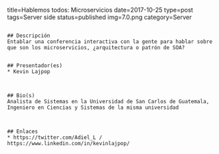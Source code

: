 title=Hablemos todos: Microservicios
date=2017-10-25
type=post
tags=Server side
status=published
img=7.0.png
category=Server
~~~~~~

## Descripción
Entablar una conferencia interactiva con la gente para hablar sobre que son los microservicios, ¿arquitectura o patrón de SOA?


## Presentador(es)
* Kevin Lajpop



## Bio(s)
Analista de Sistemas en la Universidad de San Carlos de Guatemala, Ingeniero en Ciencias y Sistemas de la misma universidad



## Enlaces
* https://twitter.com/Adiel_L / https://www.linkedin.com/in/kevinlajpop/
